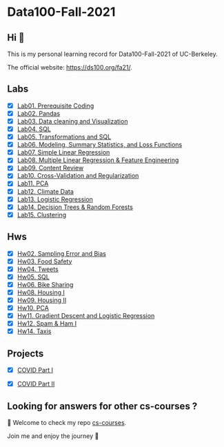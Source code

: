 # Data100-Fall-2021

## Hi 👋

This is my personal learning record for Data100-Fall-2021 of UC-Berkeley. 



The official website: https://ds100.org/fa21/. 

## Labs

- [x] [Lab01. Prerequisite Coding](./Labs/lab01.ipynb)
- [x] [Lab02. Pandas](./Labs/lab02.ipynb)
- [x] [Lab03. Data cleaning and Visualization](./Labs/lab03.ipynb)
- [x] [Lab04. SQL](./Labs/lab04.ipynb)
- [x] [Lab05. Transformations and SQL](./Labs/lab05.ipynb)
- [x] [Lab06. Modeling, Summary Statistics, and Loss Functions](./Labs/lab06.ipynb)
- [x] [Lab07. Simple Linear Regression](./Labs/lab07.ipynb)
- [x] [Lab08. Multiple Linear Regression & Feature Engineering](./Labs/lab08.ipynb)
- [x] [Lab09. Content Review](./Labs/lab09.ipynb)
- [x] [Lab10. Cross-Validation and Regularization](./Labs/lab10/lab10.ipynb)
- [x] [Lab11. PCA](./Labs/lab11/lab11.ipynb)
- [x] [Lab12. Climate Data](./Labs/lab12/lab12.ipynb)
- [x] [Lab13. Logistic Regression](./Labs/lab13/lab13.ipynb)
- [x] [Lab14. Decision Trees & Random Forests](./Labs/lab14.ipynb)
- [x] [Lab15. Clustering](./Labs/lab15.ipynb)

## Hws

- [x] [Hw02. Sampling Error and Bias](./Hws/hw2.ipynb)
- [x] [Hw03. Food Safety](./Hws/hw03/hw3.ipynb)
- [x] [Hw04. Tweets](./Hws/hw04/hw4.ipynb)
- [x] [Hw05. SQL](./Hws/hw05.ipynb)
- [x] [Hw06. Bike Sharing](./Hws/hw06/hw6.ipynb)
- [x] [Hw08. Housing I](./Hws/hw08/hw8.ipynb)
- [x] [Hw09. Housing II](./Hws/hw9.ipynb)
- [x] [Hw10. PCA](./Hws/hw10/hw10.ipynb)
- [x] [Hw11. Gradient Descent and Logistic Regression](./Hws/hw11/hw11.ipynb)
- [x] [Hw12. Spam & Ham I](./Hws/hw12/hw12.ipynb)
- [x] [Hw14. Taxis](./Hws/hw14/hw14.ipynb)

## Projects
- [x] [COVID Part I](./Projs/COVID/covid_part1.ipynb)
- [x] [COVID Part II](./Projs/COVID_Part2/covid_part2.ipynb)


## Looking for answers for other cs-courses ?

:hugs: Welcome to check my repo [cs-courses](https://github.com/MartinLwx/cs-courses). 



Join me and enjoy the journey :rocket:

